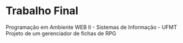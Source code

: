 # Trabalho Final
Programação em Ambiente WEB II - Sistemas de Informação - UFMT<br/>
Projeto de um gerenciador de fichas de RPG
